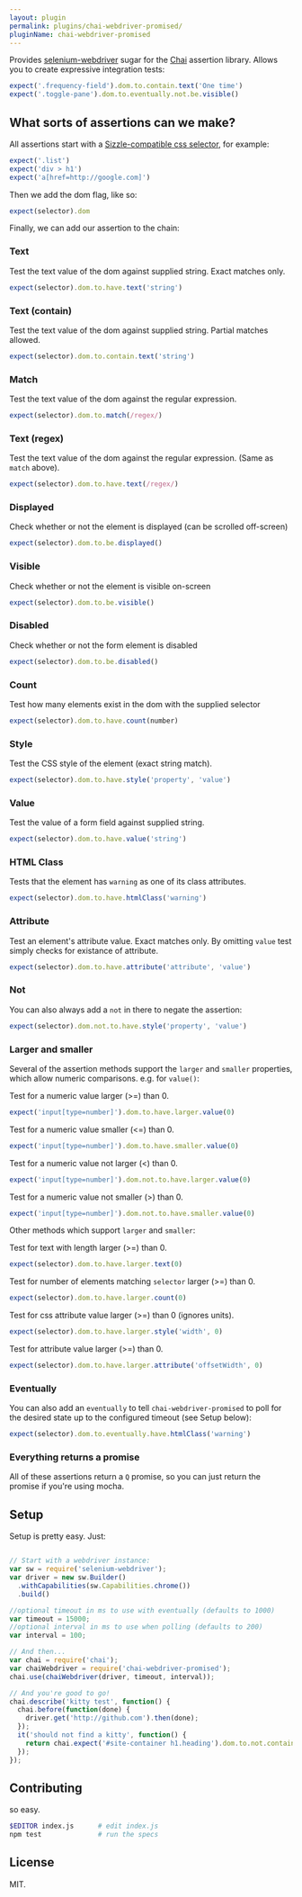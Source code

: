 ```yaml
---
layout: plugin
permalink: plugins/chai-webdriver-promised/
pluginName: chai-webdriver-promised
---
```


Provides [selenium-webdriver](https://npmjs.org/package/selenium-webdriver) sugar for the [Chai](http://chaijs.com/) assertion library. Allows you to create expressive integration tests:

```javascript
expect('.frequency-field').dom.to.contain.text('One time')
expect('.toggle-pane').dom.to.eventually.not.be.visible()
```

## What sorts of assertions can we make?

All assertions start with a [Sizzle-compatible css selector](http://sizzlejs.com/), for example:

```javascript
expect('.list')
expect('div > h1')
expect('a[href=http://google.com]')
```

Then we add the dom flag, like so:

```javascript
expect(selector).dom
```

Finally, we can add our assertion to the chain:

### Text
Test the text value of the dom against supplied string. Exact matches only.
```javascript
expect(selector).dom.to.have.text('string')
```

### Text (contain)
Test the text value of the dom against supplied string. Partial matches allowed.
```javascript
expect(selector).dom.to.contain.text('string')
```

### Match
Test the text value of the dom against the regular expression.
```javascript
expect(selector).dom.to.match(/regex/)
```

### Text (regex)
Test the text value of the dom against the regular expression. (Same as `match` above).
```javascript
expect(selector).dom.to.have.text(/regex/)
```

### Displayed
Check whether or not the element is displayed (can be scrolled off-screen)
```javascript
expect(selector).dom.to.be.displayed()
```

### Visible
Check whether or not the element is visible on-screen
```javascript
expect(selector).dom.to.be.visible()
```

### Disabled
Check whether or not the form element is disabled
```javascript
expect(selector).dom.to.be.disabled()
```

### Count
Test how many elements exist in the dom with the supplied selector
```javascript
expect(selector).dom.to.have.count(number)
```

### Style
Test the CSS style of the element (exact string match).
```javascript
expect(selector).dom.to.have.style('property', 'value')
```

### Value
Test the value of a form field against supplied string.
```javascript
expect(selector).dom.to.have.value('string')
```

### HTML Class
Tests that the element has `warning` as one of its class attributes.
```javascript
expect(selector).dom.to.have.htmlClass('warning')
```

### Attribute
Test an element's attribute value. Exact matches only. By omitting `value` test simply checks for existance of attribute.
```javascript
expect(selector).dom.to.have.attribute('attribute', 'value')
```

### Not
You can also always add a `not` in there to negate the assertion:

```javascript
expect(selector).dom.not.to.have.style('property', 'value')
```


### Larger and smaller

Several of the assertion methods support the `larger` and `smaller` properties, which allow numeric comparisons. e.g. for `value()`:

Test for a numeric value larger (>=) than 0.
```javascript
expect('input[type=number]').dom.to.have.larger.value(0)
```

Test for a numeric value smaller (<=) than 0.
```javascript
expect('input[type=number]').dom.to.have.smaller.value(0)
```

Test for a numeric value not larger (<) than 0.
```javascript
expect('input[type=number]').dom.not.to.have.larger.value(0)
```

Test for a numeric value not smaller (>) than 0.
```javascript
expect('input[type=number]').dom.not.to.have.smaller.value(0)
```

Other methods which support `larger` and `smaller`:

Test for text with length larger (>=) than 0.
```javascript
expect(selector).dom.to.have.larger.text(0)
```

Test for number of elements matching `selector` larger (>=) than 0.
```javascript
expect(selector).dom.to.have.larger.count(0)
```

Test for css attribute value larger (>=) than 0 (ignores units).
```javascript
expect(selector).dom.to.have.larger.style('width', 0)
```

Test for attribute value larger (>=) than 0.
```javascript
expect(selector).dom.to.have.larger.attribute('offsetWidth', 0)
```


### Eventually

You can also add an `eventually` to tell `chai-webdriver-promised` to poll for the desired state up to the configured timeout (see Setup below):

```javascript
expect(selector).dom.to.eventually.have.htmlClass('warning')
```


### Everything returns a promise

All of these assertions return a `Q` promise, so you can just return the promise if you're using mocha.


## Setup

Setup is pretty easy. Just:

```javascript

// Start with a webdriver instance:
var sw = require('selenium-webdriver');
var driver = new sw.Builder()
  .withCapabilities(sw.Capabilities.chrome())
  .build()

//optional timeout in ms to use with eventually (defaults to 1000)
var timeout = 15000;
//optional interval in ms to use when polling (defaults to 200)
var interval = 100;

// And then...
var chai = require('chai');
var chaiWebdriver = require('chai-webdriver-promised');
chai.use(chaiWebdriver(driver, timeout, interval));

// And you're good to go!
chai.describe('kitty test', function() {
  chai.before(function(done) {
    driver.get('http://github.com').then(done);
  });
  it('should not find a kitty', function() {
    return chai.expect('#site-container h1.heading').dom.to.not.contain.text("I'm a kitty!");
  });
});
```

## Contributing

so easy.

```bash
$EDITOR index.js      # edit index.js
npm test              # run the specs
```

## License

MIT.
